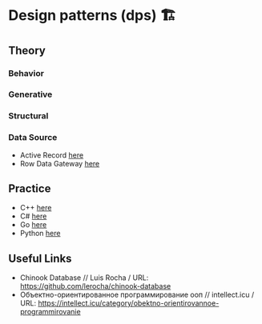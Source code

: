 # Design patterns (dps) 🏗

## Theory

### Behavior

### Generative

### Structural

### Data Source

- Active Record [here](./theory/data_source/active_record/NOTE.md)
- Row Data Gateway [here](./theory/data_source/row_data_gateway/NOTE.md)

## Practice

- C++ [here](./dps/NOTE.md)
- C# [here](./dps_csh/NOTE.md)
- Go [here](./dps_go/NOTE.md)
- Python [here](./dps_py/NOTE.md)

## Useful Links

- Chinook Database // Luis Rocha / URL: https://github.com/lerocha/chinook-database
- Объектно-ориентированное программирование ооп // intellect.icu / URL: https://intellect.icu/category/obektno-orientirovannoe-programmirovanie